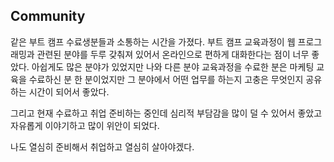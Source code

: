 ## Community

같은 부트 캠프 수료생분들과 소통하는 시간을 가졌다.
부트 캠프 교육과정이 웹 프로그래밍과
관련된 분야를 두루 갖춰져 있어서
온라인으로 편하게 대화한다는 점이 너무 좋았다.
아쉽게도 많은 분야가 있었지만 나와 다른 분야 교육과정을
수료한 분은 마케팅 교육을 수료하신 분 한 분이었지만
그 분야에서 어떤 업무를 하는지 고충은 무엇인지 공유하는
시간이 되어서 좋았다.

그리고 현재 수료하고 취업 준비하는 중인데
심리적 부담감을 많이 덜 수 있어서 좋았고
자유롭게 이야기하고 많이 위안이 되었다.

나도 열심히 준비해서 취업하고 열심히 살아야겠다.

